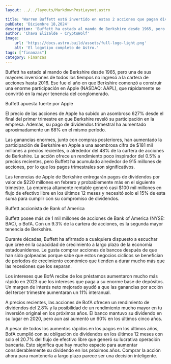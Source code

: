 ```yaml
---
layout: ../../layouts/MarkdownPostLayout.astro

title: 'Warren Buffett está invertido en estas 2 acciones que pagan dividendos'
pubDate: 'Diciembre 18,2024'
description: 'Buffett ha estado al mando de Berkshire desde 1965, pero una de sus mayores inversiones de todos los tiempos no ingresó a la cartera de acciones hasta 2016.'
author: 'Chava Elizalde - CryptoWolf'
image:
    url: 'https://docs.astro.build/assets/full-logo-light.png'
    alt: 'El logotipo completo de Astro.'
tags: ["finanzas"]
category: Finanzas
---
```

Buffett ha estado al mando de Berkshire desde 1965, pero una de sus mayores inversiones de todos los tiempos no ingresó a la cartera de acciones hasta 2016. Ese fue el año en que Berkshire comenzó a construir una enorme participación en Apple (NASDAQ: AAPL), que rápidamente se convirtió en la mayor tenencia del conglomerado.

Buffett apuesta fuerte por Apple

El precio de las acciones de Apple ha subido un asombroso 627% desde el final del primer trimestre en que Berkshire reveló su participación en la empresa. Además, su pago de dividendos trimestral ha aumentado aproximadamente un 68% en el mismo período.

Las ganancias enormes, junto con compras posteriores, han aumentado la participación de Berkshire en Apple a una asombrosa cifra de $181 mil millones a precios recientes, o alrededor del 48% de la cartera de acciones de Berkshire. La acción ofrece un rendimiento poco inspirador del 0.5% a precios recientes, pero Buffett ha acumulado alrededor de 915 millones de acciones, por lo que los pagos trimestrales son significativos.

Las tenencias de Apple de Berkshire entregarán pagos de dividendos por valor de $220 millones en febrero y probablemente más en el siguiente trimestre. La empresa altamente rentable generó casi $100 mil millones en flujo de efectivo libre en los últimos 12 meses y necesitó solo el 15% de esta suma para cumplir con su compromiso de dividendos.

Buffett accionista de Bank of America 

Buffett posee más de 1 mil millones de acciones de Bank of America (NYSE: BAC), o BofA. Con un 9.3% de la cartera de acciones, es la segunda mayor tenencia de Berkshire.

Durante décadas, Buffett ha afirmado a cualquiera dispuesto a escuchar que cree en la capacidad de crecimiento a largo plazo de la economía estadounidense. Le gusta comprar acciones de bancos después de que han sido golpeadas porque sabe que estos negocios cíclicos se benefician de períodos de crecimiento económico que tienden a durar mucho más que las recesiones que los separan.

Los intereses que BofA recibe de los préstamos aumentaron mucho más rápido en 2023 que los intereses que paga a su enorme base de depósitos. Un margen de interés neto mejorado ayudó a que las ganancias por acción del tercer trimestre aumentaran un 11% interanual.

A precios recientes, las acciones de BofA ofrecen un rendimiento de dividendos del 2.8% y la posibilidad de un rendimiento mucho mayor en tu inversión original en los próximos años. El banco mantuvo su dividendo en su lugar en 2020, pero aun así aumentó un 60% en los últimos cinco años. 

A pesar de todos los aumentos rápidos en los pagos en los últimos años, BofA cumplió con su obligación de dividendos en los últimos 12 meses con solo el 20.7% del flujo de efectivo libre que generó su lucrativa operación bancaria. Esto significa que hay mucho espacio para aumentar considerablemente su dividendo en los próximos años. Comprar la acción ahora para mantenerla a largo plazo parece ser una decisión inteligente.

